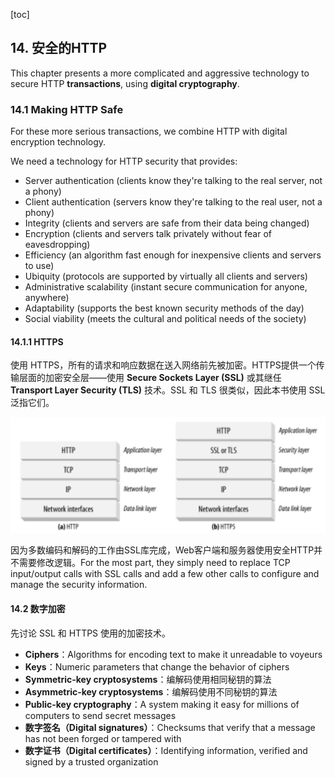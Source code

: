 [toc]

## 14. 安全的HTTP

This chapter presents a more complicated and aggressive technology to secure HTTP **transactions**, using **digital cryptography**.

### 14.1 Making HTTP Safe

For these more serious transactions, we combine HTTP with digital encryption technology.

We need a technology for HTTP security that provides:

- Server authentication (clients know they're talking to the real server, not a phony)
- Client authentication (servers know they're talking to the real user, not a phony)
- Integrity (clients and servers are safe from their data being changed)
- Encryption (clients and servers talk privately without fear of eavesdropping)
- Efficiency (an algorithm fast enough for inexpensive clients and servers to use)
- Ubiquity (protocols are supported by virtually all clients and servers)
- Administrative scalability (instant secure communication for anyone, anywhere)
- Adaptability (supports the best known security methods of the day)
- Social viability (meets the cultural and political needs of the society)

#### 14.1.1 HTTPS

使用 HTTPS，所有的请求和响应数据在送入网络前先被加密。HTTPS提供一个传输层面的加密安全层——使用  **Secure Sockets Layer (SSL)** 或其继任 **Transport Layer Security (TLS)** 技术。SSL 和 TLS 很类似，因此本书使用 SSL 泛指它们。

![](img/f14-2.png)

因为多数编码和解码的工作由SSL库完成，Web客户端和服务器使用安全HTTP并不需要修改逻辑。For the most part, they simply need to replace TCP input/output calls with SSL calls and add a few other calls to configure and manage the security information.

#### 14.2 数字加密

先讨论 SSL 和 HTTPS 使用的加密技术。


- **Ciphers**：Algorithms for encoding text to make it unreadable to voyeurs
- **Keys**：Numeric parameters that change the behavior of ciphers
- **Symmetric-key cryptosystems**：编解码使用相同秘钥的算法
- **Asymmetric-key cryptosystems**：编解码使用不同秘钥的算法
- **Public-key cryptography**：A system making it easy for millions of computers to send secret messages
- **数字签名（Digital signatures）**：Checksums that verify that a message has not been forged or tampered with
- **数字证书（Digital certificates）**：Identifying information, verified and signed by a trusted organization




